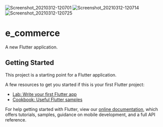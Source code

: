 ![Screenshot_20210312-120701](https://user-images.githubusercontent.com/12562731/110902677-4424e380-832c-11eb-910c-0e202d0e22b1.jpg)
![Screenshot_20210312-120714](https://user-images.githubusercontent.com/12562731/110902679-44bd7a00-832c-11eb-94ea-8d08ee39374d.jpg)
![Screenshot_20210312-120725](https://user-images.githubusercontent.com/12562731/110902681-45eea700-832c-11eb-9223-e775f689b1c1.jpg)
# e_commerce

A new Flutter application.

## Getting Started

This project is a starting point for a Flutter application.

A few resources to get you started if this is your first Flutter project:

- [Lab: Write your first Flutter app](https://flutter.dev/docs/get-started/codelab)
- [Cookbook: Useful Flutter samples](https://flutter.dev/docs/cookbook)

For help getting started with Flutter, view our
[online documentation](https://flutter.dev/docs), which offers tutorials,
samples, guidance on mobile development, and a full API reference.
